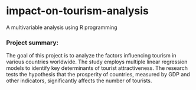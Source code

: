 # impact-on-tourism-analysis

A multivariable analysis using R programming

### Project summary:

The goal of this project is to analyze the factors influencing tourism in various countries worldwide. The study employs multiple linear regression models to identify key determinants of tourist attractiveness. The research tests the hypothesis that the prosperity of countries, measured by GDP and other indicators, significantly affects the number of tourists. 
